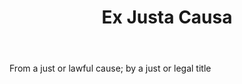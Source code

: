 ---
title: Ex Justa Causa
letter: E
permalink: "/definitions/bld-ex-justa-causa.html"
body: From a just or lawful cause; by a just or legal title
published_at: '2018-07-07'
source: Black's Law Dictionary 2nd Ed (1910)
layout: post
---